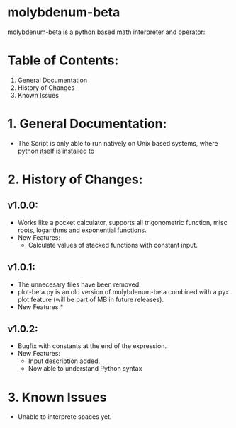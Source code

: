 molybdenum-beta
===============

molybdenum-beta is a python based math interpreter and operator:

# Table of Contents:
1. General Documentation
2. History of Changes
3. Known Issues

# 1. General Documentation:
* The Script is only able to run natively on Unix based systems, where python itself is installed to 
# 2. History of Changes:
## v1.0.0:
* Works like a pocket calculator, supports all trigonometric function, misc roots, logarithms and exponential functions.
* New Features:
  * Calculate values of stacked functions with constant input.

## v1.0.1:
* The unnecesary files have been removed.
* plot-beta.py is an old version of molybdenum-beta combined with a pyx plot feature (will be part of MB in future releases).
* New Features
	*  
 
## v1.0.2:
* Bugfix with constants at the end of the expression.
* New Features:
	* Input description added.
	* Now able to understand Python syntax

# 3. Known Issues
* Unable to interprete spaces yet.
    
    
